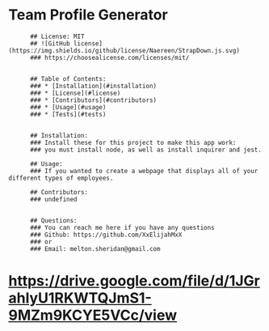 # Team Profile Generator


          ## License: MIT 
          ## ![GitHub license](https://img.shields.io/github/license/Naereen/StrapDown.js.svg)
          ### https://choosealicense.com/licenses/mit/


          ## Table of Contents:
          ### * [Installation](#installation)
          ### * [License](#license)
          ### * [Contributors](#contributors)
          ### * [Usage](#usage)
          ### * [Tests](#tests)
          

          ## Installation:
          ### Install these for this project to make this app work:
          ### you must install node, as well as install inquirer and jest.

          ## Usage:
          ### If you wanted to create a webpage that displays all of your different types of employees.

          ## Contributors:
          ### undefined


          ## Questions:
          ### You can reach me here if you have any questions
          ### Github: https://github.com/XxElijahMxX
          ### or
          ### Email: melton.sheridan@gmail.com





          
# https://drive.google.com/file/d/1JGrahlyU1RKWTQJmS1-9MZm9KCYE5VCc/view